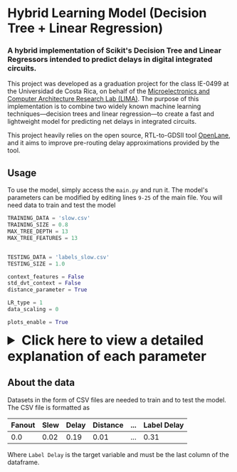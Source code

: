 # Hybrid Learning Model (Decision Tree + Linear Regression)

### A hybrid implementation of Scikit's Decision Tree and Linear Regressors intended to predict delays in digital integrated circuits. 

This project was developed as a graduation project for the class IE-0499 at the Universidad de Costa Rica, on behalf of the  [Microelectronics and Computer Architecture Research Lab (LIMA)](https://eie.ucr.ac.cr/laboratorios/lima/). The purpose of this implementation is to combine two widely known machine learning techniques—decision trees and linear 
regression—to create a fast and lightweight model for predicting net delays in integrated circuits.

This project heavily relies on the open source, RTL-to-GDSII tool [OpenLane](https://github.com/The-OpenROAD-Project/OpenLane), and it aims to improve pre-routing delay approximations provided by the tool. 

## Usage

To use the model, simply access the `main.py` and run it. The model's parameters can be modified by editing lines `9-25` of the main file. You will need data to train and test the model



```python
TRAINING_DATA = 'slow.csv'
TRAINING_SIZE = 0.8
MAX_TREE_DEPTH = 13
MAX_TREE_FEATURES = 13


TESTING_DATA = 'labels_slow.csv'
TESTING_SIZE = 1.0

context_features = False
std_dvt_context = False
distance_parameter = True

LR_type = 1
data_scaling = 0

plots_enable = True
```
<details>
  <summary style="font-size: 30px; font-weight: bold;"> Click here to view a detailed explanation of each parameter </summary>

* `TRAINING_DATA:` The file path for the CSV used to train the model. 
* `TRAINING_SIZE:` Represents the percentage of `TRAINING_DATA` to be used as training data.
* `MAX_TREE_DEPTH:` Limits the depth of the decision tree.
* `MAX_TREE_FEATURES:` Limits the feature usage of the decision tree.
* `TESTING_DATA:` The file path for the CSV used to test the model.
* `TESTING_SIZE:` Represents the percentage of `TESTING_DATA` to be used as testing data.
* `context_features`: Denotes usage of features related to the locations of the context sinks in the model.
  *  `True:` Context features are used.
  * `False:` Context features are not used.
* `std_dvt_context:` Denotes usage of features related to the standard deviation of the location of the context sinks in the model.
  *  `True:` The standard deviation of the context features are used.
  * `False:` The standard deviation of the context features are not used.
* `distance_parameter:` Denotes usage of a parameter that replaces X and Y locations of driver and sink gates with the euclidean distance between gates.
  *  `True:` The distance parameter is used.
  * `False:` The distance parameter is not used.
* `LR_type:` Represents the type of linear regressor to be used in the model.
  * `0:` The standard linear regression OLS is used.
  * `1:` The Ridge linear regression is used.
*`data_scaling:` Represents the type of data scaling to be applied to the model.
  * `0:` No data scaling is applied.
  * `1:` Standardization is applied to the data.
  * `2:` Normalization is applied to the data. 

</details>

## About the data
Datasets in the form of CSV files are needed to train and to test the model. The CSV file is formatted as

<div align="center">
  
| Fanout   | Slew     | Delay    | Distance | ...      | Label Delay|
|----------|----------|----------|----------|----------|----------  |
| 0.0      |     0.02 |    0.19  |    0.01  | ...      | 0.31       | 

</div>

Where `Label Delay` is the target variable and must be the last column of the dataframe.




